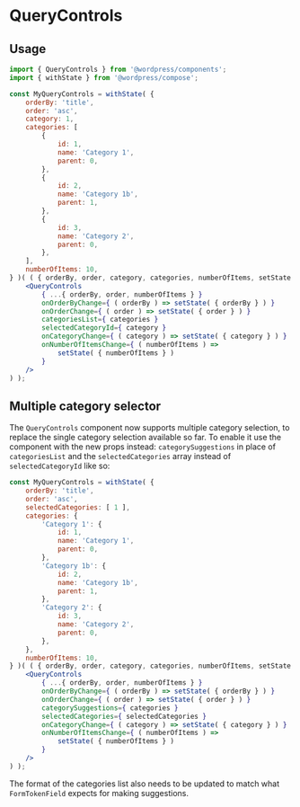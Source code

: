 # QueryControls

## Usage

```jsx
import { QueryControls } from '@wordpress/components';
import { withState } from '@wordpress/compose';

const MyQueryControls = withState( {
	orderBy: 'title',
	order: 'asc',
	category: 1,
	categories: [
		{
			id: 1,
			name: 'Category 1',
			parent: 0,
		},
		{
			id: 2,
			name: 'Category 1b',
			parent: 1,
		},
		{
			id: 3,
			name: 'Category 2',
			parent: 0,
		},
	],
	numberOfItems: 10,
} )( ( { orderBy, order, category, categories, numberOfItems, setState } ) => (
	<QueryControls
		{ ...{ orderBy, order, numberOfItems } }
		onOrderByChange={ ( orderBy ) => setState( { orderBy } ) }
		onOrderChange={ ( order ) => setState( { order } ) }
		categoriesList={ categories }
		selectedCategoryId={ category }
		onCategoryChange={ ( category ) => setState( { category } ) }
		onNumberOfItemsChange={ ( numberOfItems ) =>
			setState( { numberOfItems } )
		}
	/>
) );
```

## Multiple category selector

The `QueryControls` component now supports multiple category selection, to replace the single category selection available so far. To enable it use the component with the new props instead: `categorySuggestions` in place of `categoriesList` and the `selectedCategories` array instead of `selectedCategoryId` like so:

```jsx
const MyQueryControls = withState( {
	orderBy: 'title',
	order: 'asc',
	selectedCategories: [ 1 ],
	categories: {
		'Category 1': {
			id: 1,
			name: 'Category 1',
			parent: 0,
		},
		'Category 1b': {
			id: 2,
			name: 'Category 1b',
			parent: 1,
		},
		'Category 2': {
			id: 3,
			name: 'Category 2',
			parent: 0,
		},
	},
	numberOfItems: 10,
} )( ( { orderBy, order, category, categories, numberOfItems, setState } ) => (
	<QueryControls
		{ ...{ orderBy, order, numberOfItems } }
		onOrderByChange={ ( orderBy ) => setState( { orderBy } ) }
		onOrderChange={ ( order ) => setState( { order } ) }
		categorySuggestions={ categories }
		selectedCategories={ selectedCategories }
		onCategoryChange={ ( category ) => setState( { category } ) }
		onNumberOfItemsChange={ ( numberOfItems ) =>
			setState( { numberOfItems } )
		}
	/>
) );
```

The format of the categories list also needs to be updated to match what `FormTokenField` expects for making suggestions.
